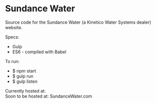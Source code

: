 # Sundance Water

Source code for the Sundance Water (a Kinetico Water Systems dealer) website.

Specs:
  * Gulp  
  * ES6 - compiled with Babel   

To run:
  * $ npm start
  * $ gulp run  
  * $ gulp listen

Currently hosted at:  
Soon to be hosted at: SundanceWater.com
